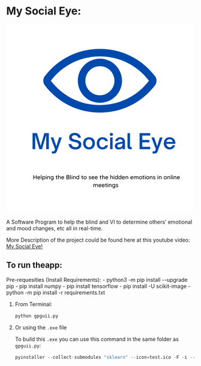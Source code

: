 # My Social Eye:

![Main Page](logogp.png)

A Software Program to help the blind and VI to determine others’ emotional and mood changes, etc all in real-time.

More Description of the project could be found here at this youtube video:
[My Social Eye!](https://youtu.be/uam2H85lXko)

## To run theapp:
Pre-requesities (Install Requirements):
    -   python3 -m pip install --upgrade pip
    -   pip install numpy
    -   pip install tensorflow
    -   pip install -U scikit-image
    -   python -m pip install -r requirements.txt

1. From Terminal:

    ```python
    python gpguii.py
    ```
2. Or using the `.exe` file

    To build this `.exe` you can use this command in the same folder as `gpguii.py`:

    ```python
    pyinstaller --collect-submodules "sklearn" --icon=test.ico -F -i --clean gpguii.spec --onefile -w gpguii.py
    ```
